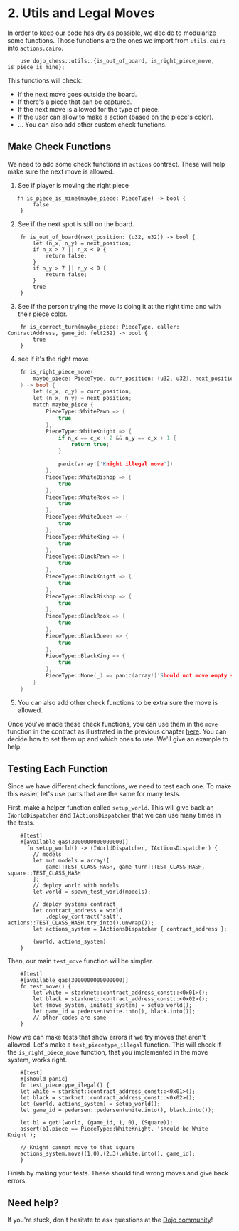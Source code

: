 # 2. Utils and Legal Moves

In order to keep our code has dry as possible, we decide to modularize some functions. Those functions are the ones we import from `utils.cairo` into `actions.cairo`.

```rust,ignore
    use dojo_chess::utils::{is_out_of_board, is_right_piece_move, is_piece_is_mine};
```

This functions will check:

- If the next move goes outside the board.
- If there's a piece that can be captured.
- If the next move is allowed for the type of piece.
- If the user can allow to make a action (based on the piece's color).
- ... You can also add other custom check functions.

## Make Check Functions

We need to add some check functions in `actions` contract. These will help make sure the next move is allowed.

1. See if player is moving the right piece

```rust,ignore
   fn is_piece_is_mine(maybe_piece: PieceType) -> bool {
        false
    }
```

2. See if the next spot is still on the board.

```rust,ignore
    fn is_out_of_board(next_position: (u32, u32)) -> bool {
        let (n_x, n_y) = next_position;
        if n_x > 7 || n_x < 0 {
            return false;
        }
        if n_y > 7 || n_y < 0 {
            return false;
        }
        true
    }
```

3. See if the person trying the move is doing it at the right time and with their piece color.

```rust,ignore
    fn is_correct_turn(maybe_piece: PieceType, caller: ContractAddress, game_id: felt252) -> bool {
        true
    }
```

4. see if it's the right move

```c
    fn is_right_piece_move(
        maybe_piece: PieceType, curr_position: (u32, u32), next_position: (u32, u32)
    ) -> bool {
        let (c_x, c_y) = curr_position;
        let (n_x, n_y) = next_position;
        match maybe_piece {
            PieceType::WhitePawn => {
                true
            },
            PieceType::WhiteKnight => {
                if n_x == c_x + 2 && n_y == c_x + 1 {
                    return true;
                }

                panic(array!['Knight illegal move'])
            },
            PieceType::WhiteBishop => {
                true
            },
            PieceType::WhiteRook => {
                true
            },
            PieceType::WhiteQueen => {
                true
            },
            PieceType::WhiteKing => {
                true
            },
            PieceType::BlackPawn => {
                true
            },
            PieceType::BlackKnight => {
                true
            },
            PieceType::BlackBishop => {
                true
            },
            PieceType::BlackRook => {
                true
            },
            PieceType::BlackQueen => {
                true
            },
            PieceType::BlackKing => {
                true
            },
            PieceType::None(_) => panic(array!['Should not move empty square']),
        }
    }
```

5. You can also add other check functions to be extra sure the move is allowed.

Once you've made these check functions, you can use them in the `move` function in the contract as illustrated in the previous chapter [here](1-action.md). You can decide how to set them up and which ones to use. We'll give an example to help:

## Testing Each Function

Since we have different check functions, we need to test each one. To make this easier, let's use parts that are the same for many tests.

First, make a helper function called `setup_world`. This will give back an `IWorldDispatcher` and `IActionsDispatcher` that we can use many times in the tests.

```rust,ignore
    #[test]
    #[available_gas(3000000000000000)]
      fn setup_world() -> (IWorldDispatcher, IActionsDispatcher) {
        // models
        let mut models = array![
            game::TEST_CLASS_HASH, game_turn::TEST_CLASS_HASH, square::TEST_CLASS_HASH
        ];
        // deploy world with models
        let world = spawn_test_world(models);

        // deploy systems contract
        let contract_address = world
            .deploy_contract('salt', actions::TEST_CLASS_HASH.try_into().unwrap());
        let actions_system = IActionsDispatcher { contract_address };

        (world, actions_system)
    }
```

Then, our main `test_move` function will be simpler.

```rust,ignore
    #[test]
    #[available_gas(3000000000000000)]
    fn test_move() {
        let white = starknet::contract_address_const::<0x01>();
        let black = starknet::contract_address_const::<0x02>();
        let (move_system, initate_system) = setup_world();
        let game_id = pedersen(white.into(), black.into());
        // other codes are same
    }
```

Now we can make tests that show errors if we try moves that aren't allowed. Let's make a `test_piecetype_illegal` function. This will check if the `is_right_piece_move` function, that you implemented in the move system, works right.

```rust,ignore
    #[test]
    #[should_panic]
    fn test_piecetype_ilegal() {
    let white = starknet::contract_address_const::<0x01>();
    let black = starknet::contract_address_const::<0x02>();
    let (world, actions_system) = setup_world();
    let game_id = pedersen::pedersen(white.into(), black.into());

    let b1 = get!(world, (game_id, 1, 0), (Square));
    assert(b1.piece == PieceType::WhiteKnight, 'should be White Knight');

    // Knight cannot move to that square
    actions_system.move((1,0),(2,3),white.into(), game_id);
    }
```

Finish by making your tests. These should find wrong moves and give back errors.

## Need help?

If you're stuck, don't hesitate to ask questions at the [Dojo community](https://discord.gg/akd2yfuRS3)!

